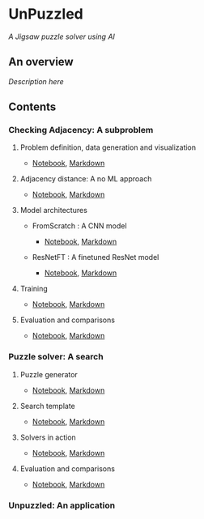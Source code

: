 # UnPuzzled
_A Jigsaw puzzle solver using AI_


## An overview


_Description here_



## Contents

### Checking Adjacency: A subproblem

   1. Problem definition, data generation and visualization
      - [Notebook](CheckingAdjacency/DatasetGeneration/Checking_adjacency_dataset.ipynb), [Markdown](CheckingAdjacency/DatasetGeneration/Checking_adjacency_dataset.md)
     
   2. Adjacency distance: A no ML approach
      - [Notebook](), [Markdown]()
     
   3. Model architectures
      - FromScratch : A CNN model
        - [Notebook](), [Markdown]() 
       
      - ResNetFT : A finetuned ResNet model
        - [Notebook](), [Markdown]()
       
   4. Training
      - [Notebook](), [Markdown]()
       
   5. Evaluation and comparisons
      - [Notebook](), [Markdown]()


### Puzzle solver: A search

1. Puzzle generator
   - [Notebook](), [Markdown]()

2. Search template
   - [Notebook](), [Markdown]()

3. Solvers in action
   - [Notebook](), [Markdown]()

4. Evaluation and comparisons
   - [Notebook](), [Markdown]()


### Unpuzzled: An application


 
 
 


